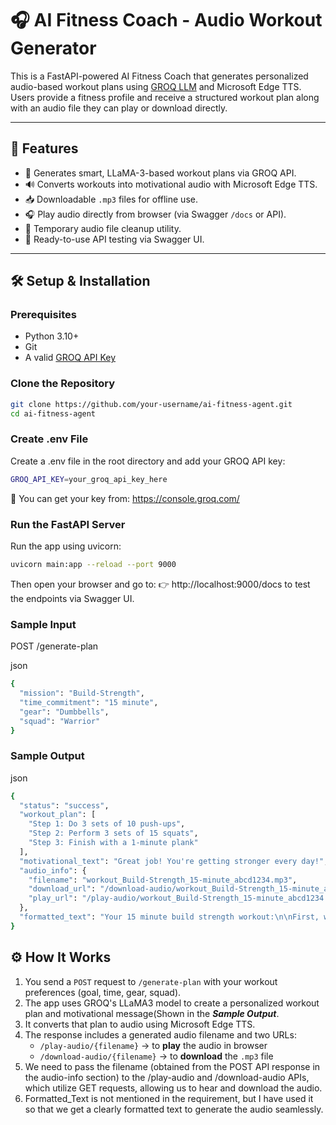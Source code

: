# 🎧 AI Fitness Coach - Audio Workout Generator

This is a FastAPI-powered AI Fitness Coach that generates personalized audio-based workout plans using [GROQ LLM](https://groq.com) and Microsoft Edge TTS. Users provide a fitness profile and receive a structured workout plan along with an audio file they can play or download directly.

---

## 🚀 Features

- 🧠 Generates smart, LLaMA-3-based workout plans via GROQ API.
- 🔊 Converts workouts into motivational audio with Microsoft Edge TTS.
- 📥 Downloadable `.mp3` files for offline use.
- 🎧 Play audio directly from browser (via Swagger `/docs` or API).
- 🔄 Temporary audio file cleanup utility.
- 🧪 Ready-to-use API testing via Swagger UI.

---

## 🛠️ Setup & Installation

### Prerequisites

- Python 3.10+
- Git
- A valid [GROQ API Key](https://console.groq.com/)
  
### Clone the Repository

```bash
git clone https://github.com/your-username/ai-fitness-agent.git
cd ai-fitness-agent
```
### Create .env File
Create a .env file in the root directory and add your GROQ API key:
```bash
GROQ_API_KEY=your_groq_api_key_here
```
🔐 You can get your key from: https://console.groq.com/

### Run the FastAPI Server
Run the app using uvicorn:
```bash
uvicorn main:app --reload --port 9000
```
Then open your browser and go to:
👉 http://localhost:9000/docs to test the endpoints via Swagger UI.

### Sample Input
POST /generate-plan

json
```bash
{
  "mission": "Build-Strength",
  "time_commitment": "15 minute",
  "gear": "Dumbbells",
  "squad": "Warrior"
}
```
### Sample Output
json
```bash
{
  "status": "success",
  "workout_plan": [
    "Step 1: Do 3 sets of 10 push-ups",
    "Step 2: Perform 3 sets of 15 squats",
    "Step 3: Finish with a 1-minute plank"
  ],
  "motivational_text": "Great job! You're getting stronger every day!",
  "audio_info": {
    "filename": "workout_Build-Strength_15-minute_abcd1234.mp3",
    "download_url": "/download-audio/workout_Build-Strength_15-minute_abcd1234.mp3",
    "play_url": "/play-audio/workout_Build-Strength_15-minute_abcd1234.mp3"
  },
  "formatted_text": "Your 15 minute build strength workout:\n\nFirst, we'll do 3 sets of 10 push-ups...\n\nMotivation for today:\nGreat job! You're getting stronger every day!"
}
```
## ⚙️ How It Works 

1. You send a `POST` request to `/generate-plan` with your workout preferences (goal, time, gear, squad).
2. The app uses GROQ's LLaMA3 model to create a personalized workout plan and motivational message(Shown in the ***Sample Output***.
3. It converts that plan to audio using Microsoft Edge TTS.
4. The response includes a generated audio filename and two URLs:
   - `/play-audio/{filename}` → to **play** the audio in browser
   - `/download-audio/{filename}` → to **download** the `.mp3` file
5. We need to pass the filename (obtained from the POST API response in the audio-info section) to the /play-audio and /download-audio APIs, which utilize GET requests, allowing us to hear and download the audio.
6. Formatted_Text is not mentioned in the requirement, but I have used it so that we get a clearly formatted text to generate the audio seamlessly.

